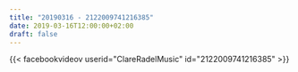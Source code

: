 ```yaml
---
title: "20190316 - 2122009741216385"
date: 2019-03-16T12:00:00+02:00
draft: false
---
```


{{< facebookvideov userid="ClareRadelMusic" id="2122009741216385" >}}